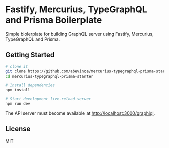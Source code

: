 # Fastify, Mercurius, TypeGraphQL and Prisma Boilerplate
Simple biolerplate for building GraphQL server using Fastify, Mercurius, TypeGraphQL and Prisma.

## Getting Started
```sh
# clone it
git clone https://github.com/abevince/mercurius-typegraphql-prisma-starter.git
cd mercurius-typegraphql-prisma-starter

# Install dependencies
npm install

# Start development live-reload server
npm run dev
```
The API server must become available at [http://localhost:3000/graphiql](http://localhost:3000/graphiql).

License
-------
MIT
